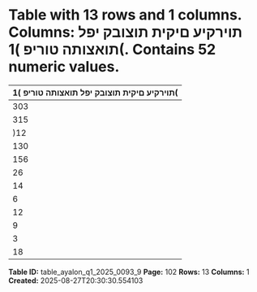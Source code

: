 # Table with 13 rows and 1 columns. Columns: תוירקיע םיקית תוצובק יפל תואצותה טוריפ )1(. Contains 52 numeric values.

| תוירקיע םיקית תוצובק יפל תואצותה טוריפ )1( |
|---|
| 303 | 056 1 | 804 99 | 575 201 | 677 חוטיב יתורישמ תוסנכה |
| 315 | 093 2 | 629 92 | 560 219 | 904 )*( חוטיב יתורישמ תואצוה |
| )12 | 037( )825( 7 | 015 )18 | 227( םיקזחומ הנשמ יחוטיב ינפל חוטיב יתורישמ )דספה( חוור |
| 130 | 234 1 | 154 28 | 440 100 | 640 הנשמ חוטיבמ תואצוה |
| 156 | 759 1 | 683 24 | 337 130 | 739 הנשמ חוטיבמ תוסנכה |
| 26 | 525 529 )4 | 103( 30 | 099 םיקזחומ הנשמ חוטיב יזוחמ וטנ )תואצוה( תוסנכה |
| 14 | 488 )296( 2 | 912 11 | 872 חוטיב יתורישמ )דספה( חוור |
| 6 | 917 27 1 | 175 5 | 715 וטנ | תועקשהמ םיחוור לכה ךס |
| 12 | 733 10 1 | 780 10 | 943 חוטיב יזוחמ תועבונה וטנ | ןומימ תואצוה |
| 9 | 623 8 1 | 395 8 | 220 הנשמ חוטיב יזוחמ תועבונה וטנ | ןומימ תוסנכה |
| 3 | 807 25 790 2 | 992 וטנ | ןומימו תועקשהמ חוור |
| 18 | 295 )271( 3 | 702 14 | 864 העקשהמו חוטיבמ וטנ | )דספה( חוור |

**Table ID:** table_ayalon_q1_2025_0093_9
**Page:** 102
**Rows:** 13
**Columns:** 1
**Created:** 2025-08-27T20:30:30.554103
